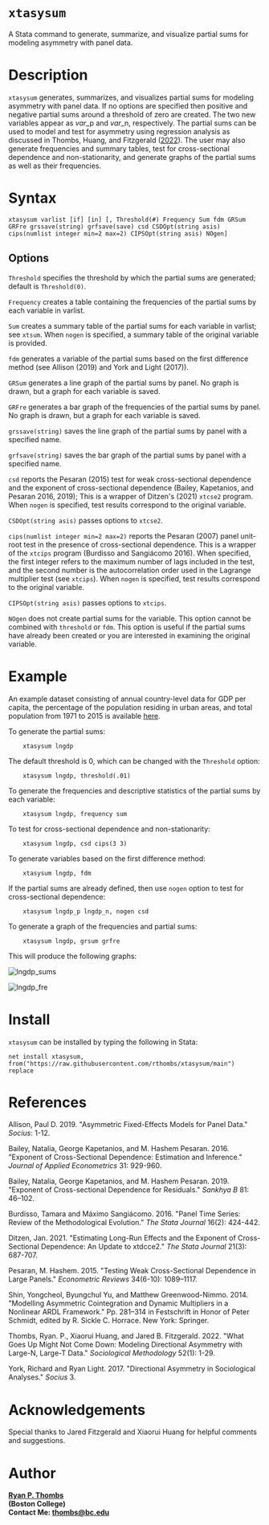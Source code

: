 # `xtasysum`
A Stata command to generate, summarize, and visualize partial sums for modeling asymmetry with panel data.

# Description 
`xtasysum` generates, summarizes, and visualizes partial sums for modeling asymmetry with panel data. If no options are specified then positive and negative partial sums around a threshold of zero are created. The two new variables appear as *var*_p and *var*_n, respectively. The partial sums can be used to model and test for asymmetry using regression analysis as discussed in Thombs, Huang, and Fitzgerald ([2022](https://journals.sagepub.com/doi/full/10.1177/00811750211046307?casa_token=C_JdtpUuVa4AAAAA%3AorO41QdizSvK3JvxrFtVp9zCTWFZejtNLNvH-muj7dHa7ewiwR9Uk_rub2JCc-yNdLWP3BOExWkz1A)). The user may also generate frequencies and summary tables, test for cross-sectional dependence and non-stationarity, and generate graphs of the partial sums as well as their frequencies.

# Syntax
    xtasysum varlist [if] [in] [, Threshold(#) Frequency Sum fdm GRSum GRFre grssave(string) grfsave(save) csd CSDOpt(string asis) cips(numlist integer min=2 max=2) CIPSOpt(string asis) NOgen]

## Options

`Threshold` specifies the threshold by which the partial sums are generated; default is `Threshold(0)`.

`Frequency` creates a table containing the frequencies of the partial sums by each variable in varlist.

`Sum` creates a summary table of the partial sums for each variable in varlist; see `xtsum`. When `nogen` is specified, a summary table of the original variable is provided.

`fdm` generates a variable of the partial sums based on the first difference method (see Allison (2019) and York and Light (2017)).

`GRSum` generates a line graph of the partial sums by panel. No graph is drawn, but a graph for each variable is saved.

`GRFre` generates a bar graph of the frequencies of the partial sums by panel. No graph is drawn, but a graph for each variable is saved.

`grssave(string)` saves the line graph of the partial sums by panel with a specified name.

`grfsave(string)` saves the bar graph of the partial sums by panel with a specified name.

`csd` reports the Pesaran (2015) test for weak cross-sectional dependence and the exponent of cross-sectional dependence (Bailey, Kapetanios, and Pesaran 2016, 2019); This is a wrapper of Ditzen's (2021) `xtcse2` program. When `nogen` is specified, test results correspond to the original variable.

`CSDOpt(string asis)` passes options to `xtcse2`.

`cips(numlist integer min=2 max=2)` reports the Pesaran (2007) panel unit-root test in the presence of cross-sectional dependence. This is a wrapper of the `xtcips` program (Burdisso and Sangiácomo 2016). When specified, the first integer refers to the maximum number of lags included in the test, and the second number is the autocorrelation order used in the Lagrange multiplier test (see `xtcips`). When `nogen` is specified, test results correspond to the original variable.

`CIPSOpt(string asis)` passes options to `xtcips`.

`NOgen` does not create partial sums for the variable. This option cannot be combined with `threshold` or `fdm`. This option is useful if the partial sums have already been created or you are interested in examining the original variable.

 # Example 
    
An example dataset consisting of annual country-level data for GDP per capita, the percentage of the population residing in urban areas, and total population from 1971 to 2015 is available [here](https://github.com/rthombs/xtasysum/blob/main/example.dta).

To generate the partial sums:

        xtasysum lngdp

The default threshold is 0, which can be changed with the `Threshold` option:

        xtasysum lngdp, threshold(.01)

To generate the frequencies and descriptive statistics of the partial sums by each variable:

        xtasysum lngdp, frequency sum

To test for cross-sectional dependence and non-stationarity:

        xtasysum lngdp, csd cips(3 3)

To generate variables based on the first difference method:

        xtasysum lngdp, fdm

If the partial sums are already defined, then use `nogen` option to test for cross-sectional dependence:

        xtasysum lngdp_p lngdp_n, nogen csd
        
To generate a graph of the frequencies and partial sums:

        xtasysum lngdp, grsum grfre
        
This will produce the following graphs: 

![lngdp_sums](https://user-images.githubusercontent.com/40503845/180295093-73f50599-3291-4cbe-af99-de62ae4d1f52.png)


![lngdp_fre](https://user-images.githubusercontent.com/40503845/180295091-98821c7a-4467-4dca-93c4-de0c0e10130e.png)

# Install 

`xtasysum` can be installed by typing the following in Stata:

    net install xtasysum, from("https://raw.githubusercontent.com/rthombs/xtasysum/main") replace
    
# References 

Allison, Paul D. 2019. "Asymmetric Fixed-Effects Models for Panel Data." *Socius*: 1-12. 

Bailey, Natalia, George Kapetanios, and M. Hashem Pesaran. 2016. "Exponent of Cross-Sectional Dependence: Estimation and Inference." *Journal of Applied Econometrics* 31: 929-960.

Bailey, Natalia, George Kapetanios, and M. Hashem Pesaran. 2019. "Exponent of Cross-sectional Dependence for Residuals." *Sankhya B* 81: 46–102. 

Burdisso, Tamara and Máximo Sangiácomo. 2016. "Panel Time Series: Review of the Methodological Evolution." *The Stata Journal* 16(2): 424-442.

Ditzen, Jan. 2021. "Estimating Long-Run Effects and the Exponent of Cross-Sectional Dependence: An Update to xtdcce2." *The Stata Journal* 21(3): 687-707.

Pesaran, M. Hashem. 2015. "Testing Weak Cross-Sectional Dependence in Large Panels." *Econometric Reviews* 34(6-10): 1089–1117.

Shin, Yongcheol, Byungchul Yu, and Matthew Greenwood-Nimmo. 2014. "Modelling Asymmetric Cointegration and Dynamic Multipliers in a Nonlinear ARDL Framework." Pp. 281–314 in Festschrift in Honor of Peter Schmidt, edited by R. Sickle C. Horrace. New York: Springer.

Thombs, Ryan. P., Xiaorui Huang, and Jared B. Fitzgerald. 2022. "What Goes Up Might Not Come Down: Modeling Directional Asymmetry with Large-N, Large-T Data." *Sociological Methodology* 52(1): 1-29. 

York, Richard and Ryan Light. 2017. "Directional Asymmetry in Sociological Analyses." *Socius* 3.

# Acknowledgements

Special thanks to Jared Fitzgerald and Xiaorui Huang for helpful comments and suggestions. 

# Author

[**Ryan P. Thombs**](ryanthombs.com)  
**(Boston College)**  
**Contact Me: [thombs@bc.edu](mailto:thombs@bc.edu)**
